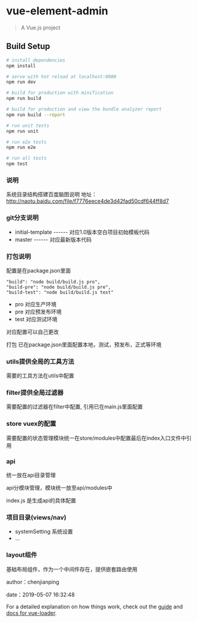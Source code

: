 # vue-element-admin

> A Vue.js project

## Build Setup

``` bash
# install dependencies
npm install

# serve with hot reload at localhost:8080
npm run dev

# build for production with minification
npm run build

# build for production and view the bundle analyzer report
npm run build --report

# run unit tests
npm run unit

# run e2e tests
npm run e2e

# run all tests
npm test
```

### 说明
系统目录结构搭建百度脑图说明
地址：http://naotu.baidu.com/file/f7776eece4de3d42fad50cdf644ff8d7

### git分支说明
- initial-template        ------ 对应1.0版本空白项目初始模板代码
- master     ------ 对应最新版本代码

### 打包说明
配置是在package.json里面
```shell
"build": "node build/build.js pro",
"build-pre": "node build/build.js pre",
"build-test": "node build/build.js test"
```
- pro 对应生产环境
- pre 对应预发布环境
- test 对应测试环境

对应配置可以自己更改

打包
已在package.json里面配置本地，测试，预发布，正式等环境

### utils提供全局的工具方法
需要的工具方法在utils中配置

### filter提供全局过滤器
需要配置的过滤器在filter中配置, 引用已在main.js里面配置

### store vuex的配置
需要配置的状态管理模块统一在store/modules中配置最后在index入口文件中引用

### api
统一放在api目录管理

api分模块管理，模块统一放至api/modules中

index.js 是生成api的具体配置

### 项目目录(views/nav)
- systemSetting 系统设置
- ...

### layout组件
基础布局组件，作为一个中间件存在，提供嵌套路由使用

author：chenjianping

date：2019-05-07 16:32:48

For a detailed explanation on how things work, check out the [guide](http://vuejs-templates.github.io/webpack/) and [docs for vue-loader](http://vuejs.github.io/vue-loader).
